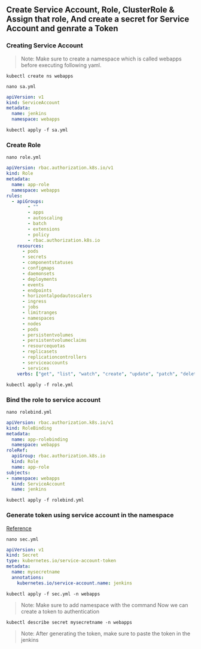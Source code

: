 ## Create Service Account, Role, ClusterRole & Assign that role, And create a secret for Service Account and genrate a Token

### Creating Service Account

>Note: Make sure to create a namespace which is called webapps before executing following yaml.
```
kubectl create ns webapps
```
```
nano sa.yml
```
```yaml
apiVersion: v1
kind: ServiceAccount
metadata:
  name: jenkins
  namespace: webapps
```

```
kubectl apply -f sa.yml
```
### Create Role 

```
nano role.yml
```
```yaml
apiVersion: rbac.authorization.k8s.io/v1
kind: Role
metadata:
  name: app-role
  namespace: webapps
rules:
  - apiGroups:
        - ""
        - apps
        - autoscaling
        - batch
        - extensions
        - policy
        - rbac.authorization.k8s.io
    resources:
      - pods
      - secrets
      - componentstatuses
      - configmaps
      - daemonsets
      - deployments
      - events
      - endpoints
      - horizontalpodautoscalers
      - ingress
      - jobs
      - limitranges
      - namespaces
      - nodes
      - pods
      - persistentvolumes
      - persistentvolumeclaims
      - resourcequotas
      - replicasets
      - replicationcontrollers
      - serviceaccounts
      - services
    verbs: ["get", "list", "watch", "create", "update", "patch", "delete"]
```
```
kubectl apply -f role.yml
```

### Bind the role to service account

```
nano rolebind.yml
```
```yaml
apiVersion: rbac.authorization.k8s.io/v1
kind: RoleBinding
metadata:
  name: app-rolebinding
  namespace: webapps 
roleRef:
  apiGroup: rbac.authorization.k8s.io
  kind: Role
  name: app-role 
subjects:
- namespace: webapps 
  kind: ServiceAccount
  name: jenkins 
```
```
kubectl apply -f rolebind.yml
```

### Generate token using service account in the namespace

[Reference](https://kubernetes.io/docs/reference/access-authn-authz/service-accounts-admin/#:~:text=To%20create%20a%20non%2Dexpiring,with%20that%20generated%20token%20data.)

```
nano sec.yml
```
```yaml
apiVersion: v1
kind: Secret
type: kubernetes.io/service-account-token
metadata:
  name: mysecretname
  annotations:
    kubernetes.io/service-account.name: jenkins
```
```
kubectl apply -f sec.yml -n webapps
```
>Note: Make sure to add namespace with the command
Now we can create a token to authentication
```
kubectl describe secret mysecretname -n webapps
```
>Note: After generating the token, make sure to paste the token in the jenkins



